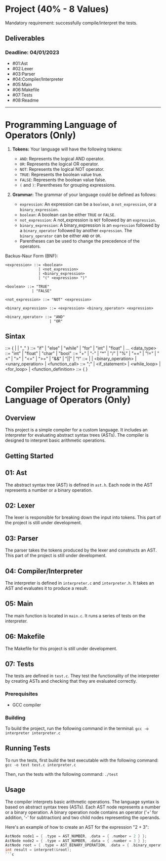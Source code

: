 # Project (40% - 8 Values)
Mandatory requirement: successfully compile/interpret the tests.

## Deliverables
### Deadline: 04/01/2023
- #01:Ast
- #02:Lexer
- #03:Parser
- #04:Compiler/Interpreter
- #05:Main
- #06:Makefile
- #07:Tests
- #08:Readme

------------------------------------------------------------------
# Programming Language of Operators (Only)
1. **Tokens:** Your language will have the following tokens:
   - `AND`: Represents the logical AND operator.
   - `OR`: Represents the logical OR operator.
   - `NOT`: Represents the logical NOT operator.
   - `TRUE`: Represents the boolean value true.
   - `FALSE`: Represents the boolean value false.
   - `(` and `)`: Parentheses for grouping expressions.

2. **Grammar:** The grammar of your language could be defined as follows:
   - `expression`: An expression can be a `boolean`, a `not_expression`, or a `binary_expression`.
   - `boolean`: A boolean can be either `TRUE` or `FALSE`.
   - `not_expression`: A not_expression is `NOT` followed by an `expression`.
   - `binary_expression`: A binary_expression is an `expression` followed by a `binary_operator` followed by another `expression`. The `binary_operator` can be either `AND` or `OR`.
   - Parentheses can be used to change the precedence of the operators.
  
Backus-Naur Form (BNF):   
```
<expression> ::= <boolean>
               | <not_expression>
               | <binary_expression>
               | "(" <expression> ")"

<boolean> ::= "TRUE"
            | "FALSE"

<not_expression> ::= "NOT" <expression>

<binary_expression> ::= <expression> <binary_operator> <expression>

<binary_operator> ::= "AND"
                    | "OR"
```

## Sintax
<identifier> ::= <letter> { <letter> | <digit> | "_" }
<keyword> ::= "if" | "else" | "while" | "for" | "int" | "float" | ...
<data_type> ::= "int" | "float" | "char" | "bool"
<operator> ::= "+" | "-" | "*" | "/" | "%" | "==" | "!=" | "<" | ">" | "<=" | ">=" | "&&" | "||" | "!"
<expression> ::= <literal> | <identifier> | <binary_operation> | <unary_operation> | <function_call>
<statement> ::= <expression> ";" | <if_statement> | <while_loop> | <for_loop> | <function_definition>
<program> ::= { <statement> }

# Compiler Project for Programming Language of Operators (Only)

## Overview
This project is a simple compiler for a custom language. It includes an interpreter for evaluating abstract syntax trees (ASTs). The compiler is designed to interpret basic arithmetic operations.

## Getting Started
## 01: Ast
The abstract syntax tree (AST) is defined in `ast.h`. Each node in the AST represents a number or a binary operation.

## 02: Lexer
The lexer is responsible for breaking down the input into tokens. This part of the project is still under development.

## 03: Parser
The parser takes the tokens produced by the lexer and constructs an AST. This part of the project is still under development.

## 04: Compiler/Interpreter
The interpreter is defined in `interpreter.c` and `interpreter.h`. It takes an AST and evaluates it to produce a result.

## 05: Main
The main function is located in `main.c`. It runs a series of tests on the interpreter.

## 06: Makefile
The Makefile for this project is still under development.

## 07: Tests
The tests are defined in `test.c`. They test the functionality of the interpreter by creating ASTs and checking that they are evaluated correctly.

### Prerequisites
- GCC compiler

### Building
To build the project, run the following command in the terminal:
```gcc -o interpreter interpreter.c```

## Running Tests
To run the tests, first build the test executable with the following command:
```gcc -o test test.c interpreter.c```


Then, run the tests with the following command:
```./test```


## Usage
The compiler interprets basic arithmetic operations. The language syntax is based on abstract syntax trees (ASTs). Each AST node represents a number or a binary operation. A binary operation node contains an operator ('+' for addition, '-' for subtraction) and two child nodes representing the operands.

Here's an example of how to create an AST for the expression "2 + 3":

```c
AstNode node1 = { .type = AST_NUMBER, .data = { .number = 2 } };
AstNode node2 = { .type = AST_NUMBER, .data = { .number = 3 } };
AstNode root = { .type = AST_BINARY_OPERATION, .data = { .binary_operation = { .op = '+', .left = &node1, .right = &node2 } } };
int result = interpret(&root);
```c
